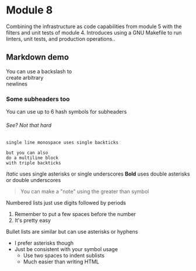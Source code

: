 # Module 8
Combining the infrastructure as code capabilities from module 5 with
the filters and unit tests of module 4. Introduces using a GNU Makefile
to run linters, unit tests, and production operations..

## Markdown demo
You can use a backslash to \
create arbitrary \
newlines

### Some subheaders too
You can use up to 6 hash symbols for subheaders

###### See? Not that hard
`single line monospace uses single backticks`

```
but you can also
do a multiline block
with triple backticks
```

*Itatic* uses single asterisks or single underscores
**Bold** uses double asterisks or double underscores

> You can make a "note" using the greater than symbol

Numbered lists just use digits followed by periods
  1. Remember to put a few spaces before the number
  2. It's pretty easy

Bullet lists are similar but can use asterisks or hyphens
  * I prefer asterisks though
  * Just be consistent with your symbol usage
    * Use two spaces to indent sublists
    * Much easier than writing HTML

